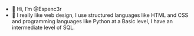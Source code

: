 - 👋 Hi, I’m @Espenc3r
- 👀  I really like web design, I use structured languages ​​like HTML and CSS and programming languages ​​like Python at a Basic level, I have an intermediate level of SQL.
